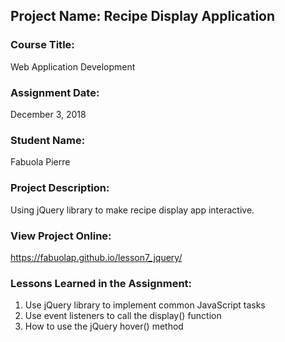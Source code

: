 ## Project Name:  Recipe Display Application

### Course Title:
Web Application Development

### Assignment Date:  
December 3, 2018

### Student Name:  
Fabuola Pierre

### Project Description:
Using jQuery library to make recipe display app interactive.

### View Project Online:
https://fabuolap.github.io/lesson7_jquery/

### Lessons Learned in the Assignment:
1. Use jQuery library to implement common JavaScript tasks
2. Use event listeners to call the display() function
3. How to use the jQuery hover() method 

